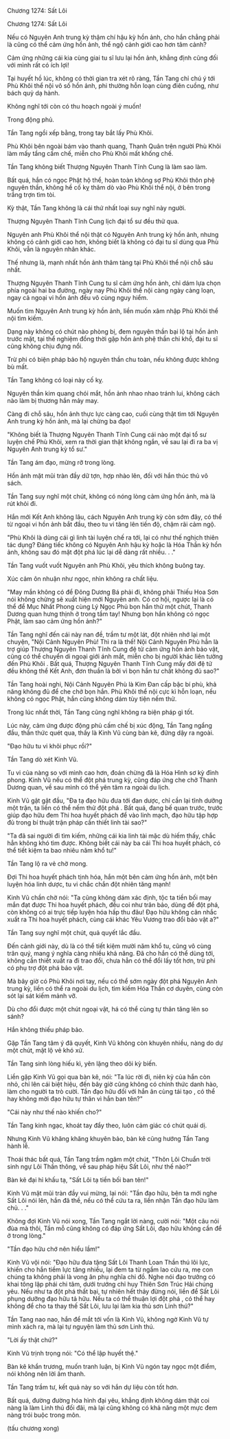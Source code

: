 




Chương 1274: Sất Lôi


Chương 1274: Sất Lôi

Nếu có Nguyên Anh trung kỳ thậm chí hậu kỳ hồn ảnh, cho hắn chẳng phải là cũng có thể cảm ứng hồn ảnh, thể ngộ cảnh giới cao hơn tâm cảnh?

Cảm ứng những cái kia cùng giai tu sĩ lưu lại hồn ảnh, khẳng định cũng đối với mình rất có ích lợi!

Tại huyết hồ lúc, không có thời gian tra xét rõ ràng, Tần Tang chỉ chú ý tới Phù Khôi thể nội vô số hồn ảnh, phi thường hỗn loạn cùng điên cuồng, như bách quỷ dạ hành.

Không nghĩ tới còn có thu hoạch ngoài ý muốn!

Trong động phủ.

Tần Tang ngồi xếp bằng, trong tay bắt lấy Phù Khôi.

Phù Khôi bên ngoài bám vào thanh quang, Thanh Quân trên người Phù Khôi làm mấy tầng cấm chế, miễn cho Phù Khôi mất khống chế.

Tần Tang không biết Thượng Nguyên Thanh Tĩnh Cung là làm sao làm.

Bất quá, hắn có ngọc Phật hộ thể, hoàn toàn không sợ Phù Khôi thôn phệ nguyên thần, không hề cố kỵ thăm dò vào Phù Khôi thể nội, ở bên trong trắng trợn tìm tòi.

Kỳ thật, Tần Tang không là cái thứ nhất loại suy nghĩ này người.

Thượng Nguyên Thanh Tĩnh Cung lịch đại tổ sư đều thử qua.

Nguyên anh Phù Khôi thể nội thật có Nguyên Anh trung kỳ hồn ảnh, nhưng không có cảnh giới cao hơn, không biết là không có đại tu sĩ dùng qua Phù Khôi, vẫn là nguyên nhân khác.

Thế nhưng là, mạnh nhất hồn ảnh thâm tàng tại Phù Khôi thể nội chỗ sâu nhất.

Thượng Nguyên Thanh Tĩnh Cung tu sĩ cảm ứng hồn ảnh, chỉ dám lựa chọn phía ngoài hai ba đường, ngày nay Phù Khôi thể nội càng ngày càng loạn, ngay cả ngoại vi hồn ảnh đều vô cùng nguy hiểm.

Muốn tìm Nguyên Anh trung kỳ hồn ảnh, liền muốn xâm nhập Phù Khôi thể nội tìm kiếm.

Dạng này không có chút nào phòng bị, đem nguyên thần bại lộ tại hồn ảnh trước mặt, tại thể nghiệm đồng thời gặp hồn ảnh phệ thần chi khổ, đại tu sĩ cũng không chịu đựng nổi.

Trừ phi có biện pháp bảo hộ nguyên thần chu toàn, nếu không được không bù mất.

Tần Tang không có loại này cố kỵ.

Nguyên thần kim quang chói mắt, hồn ảnh nhao nhao tránh lui, không cách nào làm bị thương hắn mảy may.

Càng đi chỗ sâu, hồn ảnh thực lực càng cao, cuối cùng thật tìm tới Nguyên Anh trung kỳ hồn ảnh, mà lại chừng ba đạo!

"Không biết là Thượng Nguyên Thanh Tĩnh Cung cái nào một đại tổ sư luyện chế Phù Khôi, xem ra thời gian thật không ngắn, về sau lại đi ra ba vị Nguyên Anh trung kỳ tổ sư."

Tần Tang ám đạo, mừng rỡ trong lòng.

Hồn ảnh mặt mũi tràn đầy dữ tợn, hợp nhào lên, đối với hắn thúc thủ vô sách.

Tần Tang suy nghĩ một chút, không có nóng lòng cảm ứng hồn ảnh, mà là rút khỏi đi.

Hắn mới Kết Anh không lâu, cách Nguyên Anh trung kỳ còn sớm đây, có thể từ ngoại vi hồn ảnh bắt đầu, theo tu vi tăng lên tiến độ, chậm rãi cảm ngộ.

"Phù Khôi là dùng cái gì linh tài luyện chế ra tới, lại có như thế nghịch thiên tác dụng? Đáng tiếc không có Nguyên Anh hậu kỳ hoặc là Hóa Thần kỳ hồn ảnh, không sau đó mặt đột phá lúc lại dễ dàng rất nhiều. . ."

Tần Tang vuốt vuốt Nguyên anh Phù Khôi, yêu thích không buông tay.

Xúc cảm ôn nhuận như ngọc, nhìn không ra chất liệu.

"May mắn không có để Đông Dương Bá phải đi, không phải Thiếu Hoa Sơn nói không chừng sẽ xuất hiện mới Nguyên anh. Có cơ hội, ngược lại là có thể để Mục Nhất Phong cùng Lý Ngọc Phủ bọn hắn thử một chút, Thanh Dương quan hưng thịnh ở trong tầm tay! Nhưng bọn hắn không có ngọc Phật, làm sao cảm ứng hồn ảnh?"

Tần Tang nghĩ đến cái này nan đề, trầm tư một lát, đột nhiên nhớ lại một chuyện, "Nội Cảnh Nguyên Phù! Thì ra là thế! Nội Cảnh Nguyên Phù hẳn là trợ giúp Thượng Nguyên Thanh Tĩnh Cung đệ tử cảm ứng hồn ảnh bảo vật, cũng có thể chuyển di ngoại giới ánh mắt, miễn cho bị người khác liên tưởng đến Phù Khôi . Bất quá, Thượng Nguyên Thanh Tĩnh Cung mấy đời đệ tử đều không thể Kết Anh, đơn thuần là bởi vì bọn hắn tư chất không đủ sao?"

Tần Tang hoài nghi, Nội Cảnh Nguyên Phù là Kim Đan cấp bậc bí phù, khả năng không đủ để che chở bọn hắn. Phù Khôi thể nội cực kì hỗn loạn, nếu không có ngọc Phật, hắn cũng không dám tùy tiện nếm thử.

Trong lúc nhất thời, Tần Tang cũng nghĩ không ra biện pháp gì tốt.

Lúc này, cảm ứng được động phủ cấm chế bị xúc động, Tần Tang ngẩng đầu, thần thức quét qua, thấy là Kinh Vũ cùng bàn kê, đứng dậy ra ngoài.

"Đạo hữu tu vi khôi phục rồi?"

Tần Tang dò xét Kinh Vũ.

Tu vi của nàng so với mình cao hơn, đoán chừng đã là Hóa Hình sơ kỳ đỉnh phong. Kinh Vũ nếu có thể đột phá trung kỳ, cũng đáp ứng che chở Thanh Dương quan, về sau mình có thể yên tâm ra ngoài du lịch.

Kinh Vũ gật gật đầu, "Đa tạ đạo hữu đưa tới đan dược, chỉ cần lại tĩnh dưỡng một trận, ta liền có thể nếm thử đột phá . Bất quá, đang bế quan trước, trước giúp đạo hữu đem Thi hoa huyết phách để vào linh mạch, đạo hữu tập hợp đủ trong bí thuật trận pháp cần thiết linh tài sao?"

"Ta đã sai người đi tìm kiếm, những cái kia linh tài mặc dù hiếm thấy, chắc hẳn không khó tìm được. Không biết cái này ba cái Thi hoa huyết phách, có thể tiết kiệm ta bao nhiêu năm khổ tu!"

Tần Tang lộ ra vẻ chờ mong.

Đợi Thi hoa huyết phách tịnh hóa, hắn một bên cảm ứng hồn ảnh, một bên luyện hóa linh dược, tu vi chắc chắn đột nhiên tăng mạnh!

Kinh Vũ chần chờ nói: "Ta cũng không dám xác định, tộc ta tiền bối may mắn đạt được Thi hoa huyết phách, đều coi như trân bảo, dùng để đột phá, còn không có ai trực tiếp luyện hóa hấp thu đâu! Đạo hữu không cân nhắc xuất ra Thi hoa huyết phách, cùng cái khác Yêu Vương trao đổi bảo vật a?"

Tần Tang suy nghĩ một chút, quả quyết lắc đầu.

Đến cảnh giới này, dù là có thể tiết kiệm mười năm khổ tu, cũng vô cùng trân quý, mang ý nghĩa càng nhiều khả năng. Đã cho hắn có thể dùng tới, không cần thiết xuất ra đi trao đổi, chưa hẳn có thể đổi lấy tốt hơn, trừ phi có phụ trợ đột phá bảo vật.

Mà bây giờ có Phù Khôi nơi tay, nếu có thể sớm ngày đột phá Nguyên Anh trung kỳ, liền có thể ra ngoài du lịch, tìm kiếm Hóa Thần cơ duyên, cùng còn sót lại sát kiếm mảnh vỡ.

Dù cho đổi được một chút ngoại vật, há có thể cùng tự thân tăng lên so sánh?

Hắn không thiếu pháp bảo.

Gặp Tần Tang tâm ý đã quyết, Kinh Vũ không còn khuyên nhiều, nàng do dự một chút, mặt lộ vẻ khó xử.

Tần Tang sinh lòng hiếu kì, yên lặng theo dõi kỳ biến.

Liền gặp Kinh Vũ gọi qua bàn kê, nói: "Ta lúc rời đi, niên kỷ của hắn còn nhỏ, chỉ lên cái biệt hiệu, đến bây giờ cũng không có chính thức danh hào, làm cho người ta trò cười. Tần đạo hữu đối với hắn ân cùng tái tạo , có thể hay không mời đạo hữu tự thân vì hắn ban tên?"

"Cái này như thế nào khiến cho?"

Tần Tang kinh ngạc, khoát tay đẩy theo, luôn cảm giác có chút quái dị.

Nhưng Kinh Vũ khăng khăng khuyên bảo, bàn kê cũng hướng Tần Tang hành lễ.

Thoái thác bất quá, Tần Tang trầm ngâm một chút, "Thôn Lôi Chuẩn trời sinh ngự Lôi Thần thông, về sau pháp hiệu Sất Lôi, như thế nào?"

Bàn kê đại hỉ khấu tạ, "Sất Lôi tạ tiền bối ban tên!"

Kinh Vũ mặt mũi tràn đầy vui mừng, lại nói: "Tần đạo hữu, bên ta mới nghe Sất Lôi nói lên, hắn đã thề, nếu có thể cứu ta ra, liền nhận Tần đạo hữu làm chủ. . ."

Không đợi Kinh Vũ nói xong, Tần Tang ngắt lời nàng, cười nói: "Một câu nói đùa mà thôi, Tần mỗ cũng không có đáp ứng Sất Lôi, đạo hữu không cần để ở trong lòng."

"Tần đạo hữu chớ nên hiểu lầm!"

Kinh Vũ vội nói: "Đạo hữu đưa tặng Sất Lôi Thanh Loan Thần thú lôi lực, khiến cho hắn tiềm lực tăng nhiều, lại đem ta từ ngầm lao cứu ra, mẹ con chúng ta không phải là vong ân phụ nghĩa chi đồ. Nghe nói đạo trưởng có khai tông lập phái chi tâm, dưới trướng chỉ huy Thiên Sơn Trúc Hải chúng yêu. Nếu như ta đột phá thất bại, tự nhiên hết thảy đừng nói, liền để Sất Lôi phụng dưỡng đạo hữu tả hữu. Nếu ta có thể thuận lợi đột phá , có thể hay không để cho ta thay thế Sất Lôi, lưu lại làm kia thủ sơn Linh thú?"

Tần Tang nao nao, hắn để mắt tới vốn là Kinh Vũ, không ngờ Kinh Vũ tự mình xách ra, mà lại tự nguyện làm thủ sơn Linh thú.

"Lời ấy thật chứ?"

Kinh Vũ trịnh trọng nói: "Có thể lập huyết thệ."

Bàn kê khẩn trương, muốn tranh luận, bị Kinh Vũ ngón tay ngọc một điểm, nói không nên lời âm thanh.

Tần Tang trầm tư, kết quả này so với hắn dự liệu còn tốt hơn.

Bất quá, đường đường hóa hình đại yêu, khẳng định không dám thật coi nàng là làm Linh thú đối đãi, mà lại cũng không có khả năng một mực đem nàng trói buộc trong môn.

(tấu chương xong)





